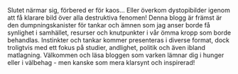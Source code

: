 Slutet närmar sig, förbered er för kaos... Eller överkom dystopibilder igenom att få klarare bild över alla destruktiva fenomen! Denna blogg är främst är den dumpningskanister för tankar och ämnen som jag anser borde få synlighet i samhället, resurser och knutpunkter i vår ömma kropp som borde behandlas. Instinkter och tankar kommer presenteras i diverse format, dock troligtvis med ett fokus på studier, andlighet, politik och även ibland matlagning. Välkommen och läsa bloggen som varken lämnar dig i hunger eller i välbehag - men kanske som mera klarsynt och inspirerad!


